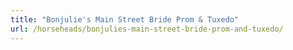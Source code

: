 ```yaml
---
title: "Bonjulie's Main Street Bride Prom & Tuxedo"
url: /horseheads/bonjulies-main-street-bride-prom-and-tuxedo/
---
```

